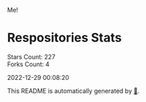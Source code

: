 Me!

# Respositories Stats
Stars Count: 227  
Forks Count: 4

2022-12-29 00:08:20  

This README is automatically generated by [🐰](https://github.com/rnitta/rnitta).
